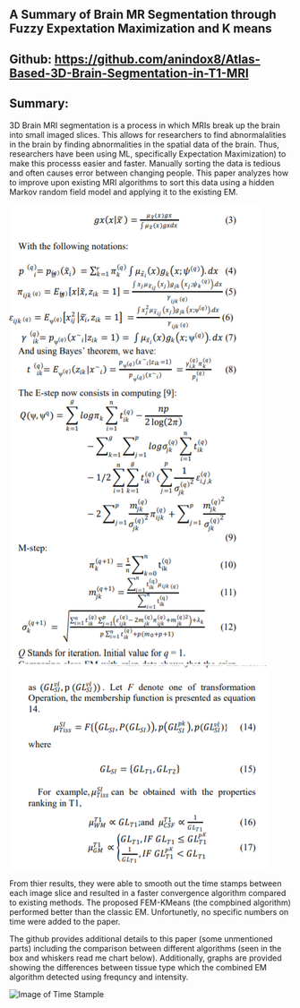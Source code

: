 ## A Summary of Brain MR Segmentation through Fuzzy Expextation Maximization and K means

## Github: https://github.com/anindox8/Atlas-Based-3D-Brain-Segmentation-in-T1-MRI

## Summary:
3D Brain MRI segmentation is a process in which MRIs break up the brain into small imaged slices. 
This allows for researchers to find abnormalalities in the brain by finding abnormalities in the spatial data of the brain. 
Thus, researchers have been using ML, specifically Expectation Maximization) to make this processs easier and faster. 
Manually sorting the data is tedious and often causes error between changing people.
This paper analyzes how to improve upon existing MRI algorithms to sort this data using a hidden Markov
random field model and applying it to the existing EM.

![Part 1 of Proof](https://github.com/Alex-Fay/BigDataAndMachineLearningHomework/blob/master/HW6/paper/proof1.PNG)
![Part 2 of Proof](https://github.com/Alex-Fay/BigDataAndMachineLearningHomework/blob/master/HW6/paper/proof2.PNG)

From thier results, they were able to smooth out the time stamps between each image slice and resulted
in a faster convergence algorithm compared to existing methods. The proposed FEM-KMeans (the compbined algorithm) performed better than the classic EM. Unfortunetly, no specific numbers on time were added to the paper. 

The github provides additional details to this paper (some unmentioned parts) including the comparison between different algorithms (seen in the box and whiskers read me chart below). Additionally, graphs are provided showing the differences between tissue type which the combined EM algorithm detected using frequncy and intensity. 

![Image of Time Stample](https://github.com/anindox8/Atlas-Based-3D-Brain-Segmentation-in-T1-MRI/blob/master/reports/images/res01.png)
